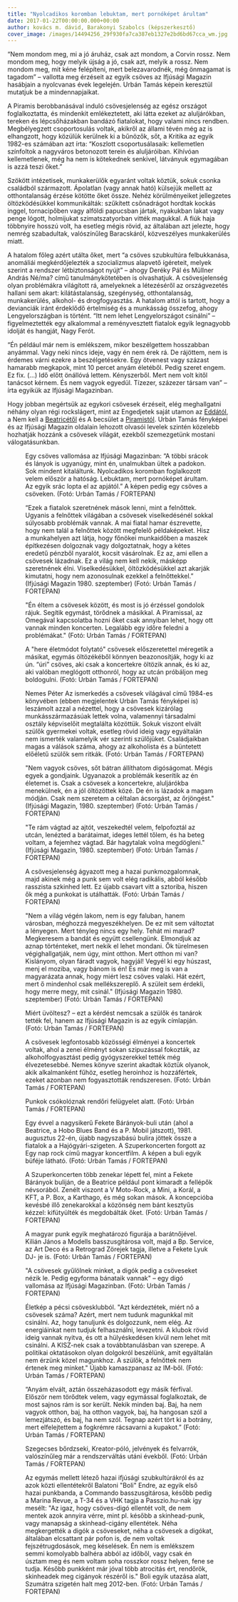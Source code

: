 ```yaml
---
title: "Nyolcadikos koromban lebuktam, mert pornóképet árultam"
date: 2017-01-22T00:00:00.000+00:00
author: kovács m. dávid, Barakonyi Szabolcs (képszerkesztő)
cover_image: /images/14494256_29f930fa7ca387eb1327e2bd6bd67cca_wm.jpg
---
```


“Nem mondom meg, mi a jó áruház, csak azt mondom, a Corvin rossz. Nem mondom meg, hogy melyik újság a jó, csak azt, melyik a rossz. Nem mondom meg, mit kéne felépíteni, mert belezavarodnék, még önmagamat is tagadom” – vallotta meg érzéseit az egyik csöves az Ifjúsági Magazin hasábjain a nyolcvanas évek legelején. Urbán Tamás képein keresztül mutatjuk be a mindennapjaikat.

A Piramis berobbanásával induló csövesjelenség az egész országot foglalkoztatta, és mindenkit emlékeztetett, aki látta ezeket az aluljárókban, tereken és lépcsőházakban bandázó fiatalokat, hogy valami nincs rendben. Megbélyegzett csoportosulás voltak, akikről az állami tévén még az is elhangzott, hogy közülük kerülnek ki a bűnözők, sőt, a Kritika az egyik 1982-es számában azt írta: “Koszlott csoportusálasaik: kellemetlen színfoltok a nagyváros betonozott terein és aluljáróiban. Kihívóan kellemetlenek, még ha nem is kötekednek senkivel, látványuk egymagában is azzá teszi őket.”

Szökött intézetisek, munkakerülők egyaránt voltak köztük, sokuk csonka családból származott. Ápolatlan (vagy annak ható) külsejük mellett az otthontalanság érzése kötötte őket össze. Nehéz körülményeiket jellegzetes öltözködésükkel kommunikálták: szűkített csőnadrágot hordtak kockás inggel, tornacipőben vagy alföldi papucsban jártak, nyakukban lakat vagy penge lógott, holmijukat szimatszatyorban vitték magukkal. A fiúk haja többnyire hosszú volt, ha esetleg mégis rövid, az általában azt jelezte, hogy nemrég szabadultak, valószínűleg Baracskáról, közveszélyes munkakerülés miatt.

A hatalom főleg azért utálta őket, mert “a csöves szubkultúra felbukkanása, anomáliái megkérdőjelezték a szocializmus alapvető ígéreteit, melyek szerint a rendszer létbiztonságot nyújt” – ahogy Deréky Pál és Müllner András Né/ma? című tanulmánykötetében is olvashatjuk. A csövesjelenség olyan problémákra világított rá, amelyeknek a létezéséről az országvezetés hallani sem akart: kilátástalanság, szegénység, otthontalanság, munkakerülés, alkohol- és drogfogyasztás. A hatalom attól is tartott, hogy a devianciák iránt érdeklődő értelmiség és a munkásság összefog, ahogy Lengyelországban is történt. “Itt nem lehet Lengyelországot csinálni” – figyelmeztették egy alkalommal a reményvesztett fiatalok egyik legnagyobb idolját és hangját, Nagy Ferót.

“Én például már nem is emlékszem, mikor beszélgettem hosszabban anyámmal. Vagy neki nincs ideje, vagy én nem érek rá. De rájöttem, nem is érdemes várni ezekre a beszélgetésekre. Egy ötvenest vagy százast hamarabb megkapok, mint 10 percet anyám életéből. Pedig szeret engem. Ez fix. (...) Idő előtt önállóvá lettem. Kényszerből. Mert nem volt kitől tanácsot kérnem. És nem vagyok egyedül. Tízezer, százezer társam van” – írta egyikük az Ifjúsági Magazinban.

Hogy jobban megértsük az egykori csövesek érzéseit, elég meghallgatni néhány olyan régi rockslágert, mint az Engedjetek saját utamon az [Eddától](https://www.youtube.com/watch?v=0hrjbVgYfo0&feature=youtu.be), a Nem kell a [Beatricétől](https://www.youtube.com/watch?v=uuuXTQGGY0U&feature=youtu.be) és A becsület a [Piramistól](https://www.youtube.com/watch?v=W2YAfFcRv2g&feature=youtu.be). Urbán Tamás fényképei és az Ifjúsági Magazin oldalain lehozott olvasói levelek szintén közelebb hozhatják hozzánk a csövesek világát, ezekből szemezgetünk mostani válogatásunkban.

<figure>
<img src="/images/14462974_599e2754a453db9f87117bad4a6eb59b_wm.jpg" alt="" />
<figcaption>Egy csöves vallomása az Ifjúsági Magazinban: “A többi srácok és lányok is ugyanúgy, mint én, unalmukban ültek a padokon. Sok mindent kitaláltunk. Nyolcadikos koromban foglalkozott velem először a hatóság. Lebuktam, mert pornóképet árultam. Az egyik srác lopta el az apjától.” A képen pedig egy csöves a csöveken. (Fotó: Urbán Tamás / FORTEPAN)</figcaption>
</figure>

<figure>
<img src="/images/14463014_7c18b20f7d888c4f029ca8522705f52f_wm.jpg" alt="" />
<figcaption>“Ezek a fiatalok szeretnének mások lenni, mint a felnőttek. Ugyanis a felnőttek világában a csövesek viselkedésénél sokkal súlyosabb problémák vannak. A mai fiatal hamar észrevette, hogy nem talál a felnőttek között megfelelő példaképeket. Hisz a munkahelyen azt látja, hogy főnökei munkaidőben a maszek építkezésen dolgoznak vagy dolgoztatnak, hogy a kétes eredetű pénzből nyaralót, kocsit vásárolnak. Ez az, ami ellen a csövesek lázadnak. Ez a világ nem kell nekik, másképp szeretnének élni. Viselkedésükkel, öltözködésükkel azt akarják kimutatni, hogy nem azonosulnak ezekkel a felnőttekkel.” (Ifjúsági Magazin 1980. szeptember) (Fotó: Urbán Tamás / FORTEPAN)</figcaption>
</figure>

<figure>
<img src="/images/14463008_6f6dab85d43f044359d14ac14cdbf856_wm.jpg" alt="" />
<figcaption>"Én éltem a csövesek között, és most is jó érzéssel gondolok rájuk. Segítik egymást, törődnek a másikkal. A Piramissal, az Omegával kapcsolatba hozni őket csak annyiban lehet, hogy ott vannak minden koncerten. Legalább egy időre feledni a problémákat." (Fotó: Urbán Tamás / FORTEPAN)</figcaption>
</figure>

<figure>
<img src="/images/14463010_8c81ae5e49deab7f8b3638585c83eb70_wm.jpg" alt="" />
<figcaption>A "here életmódot folytató" csövesek előszeretettel méregetik a másikat, egymás öltözékéből könnyen beazonosítják, hogy ki az ún. “úri” csöves, aki csak a koncertekre öltözik annak, és ki az, aki valóban meglógott otthonról, hogy az utcán próbáljon meg boldogulni. (Fotó: Urbán Tamás / FORTEPAN)</figcaption>
</figure>

<figure>
<img src="/images/14463012_fe414f843e0550124341c89ffbb70b07_wm.jpg" alt="" />
<figcaption>Nemes Péter Az ismerkedés a csövesek világával című 1984-es könyvében (ebben megjelentek Urbán Tamás fényképei is) leszámolt azzal a nézettel, hogy a csövesek kizárólag munkásszármazásúak lettek volna, valamennyi társadalmi osztály képviselőit megtalálta közöttük. Sokuk viszont elvált szülők gyermekei voltak, esetleg rövid ideig vagy egyáltalán nem ismerték valamelyik vér szerinti szülőjüket. Családjaikban magas a válások száma, ahogy az alkoholista és a büntetett előéletű szülők sem ritkák. (Fotó: Urbán Tamás / FORTEPAN)</figcaption>
</figure>

<figure>
<img src="/images/14462998_77d52e27e2568d875c36cc47b01ce7d3_wm.jpg" alt="" />
<figcaption>"Nem vagyok csöves, sőt bátran állíthatom digóságomat. Mégis egyek a gondjaink. Ugyanazok a problémák keserítik az én életemet is. Csak a csövesek a koncertekre, aluljárókba menekülnek, én a jól öltözöttek közé. De én is lázadok a magam módján. Csak nem szeretem a céltalan ácsorgást, az őrjöngést." (Ifjúsági Magazin, 1980. szeptember) (Fotó: Urbán Tamás / FORTEPAN)</figcaption>
</figure>

<figure>
<img src="/images/14463000_652c3adabf215bd97c63a63ca39c17f7_wm.jpg" alt="" />
<figcaption>"Te rám vágtad az ajtót, veszekedtél velem, felpofoztál az utcán, lenézted a barátaimat, ideges lettél tőlem, és ha beteg voltam, a fejemhez vágtad. Bár hagytalak volna megdögleni." (Ifjúsági Magazin, 1980. szeptember) (Fotó: Urbán Tamás / FORTEPAN)</figcaption>
</figure>

<figure>
<img src="/images/14462984_f49ff04144c5996e0cd82696e1df30c7_wm.jpg" alt="" />
<figcaption>A csövesjelenség ágyazott meg a hazai punkmozgalomnak, majd akinek még a punk sem volt elég radikális, abból később rasszista szkinhed lett. Ez újabb csavart vitt a sztoriba, hiszen ők még a punkokat is utálhatták. (Fotó: Urbán Tamás / FORTEPAN)</figcaption>
</figure>

<figure>
<img src="/images/14462982_0bf7e34af491276c265859a0e8d862de_wm.jpg" alt="" />
<figcaption>"Nem a világ végén lakom, nem is egy faluban, hanem városban, méghozzá megyeszékhelyen. De ez mit sem változtat a lényegen. Mert tényleg nincs egy hely. Tehát mi marad? Megkeresem a bandát és együtt csellengünk. Elmondjuk az aznap történteket, mert nekik el lehet mondani. Ők türelmesen végighallgatják, nem úgy, mint otthon. Mert otthon mi van? Kislányom, olyan fáradt vagyok, hagyjál! Vegyél ki egy húszast, menj el moziba, vagy bánom is én! És már meg is van a magyarázata annak, hogy miért lesz csöves valaki. Hát ezért, mert ő mindenhol csak mellékszereplő. A szüleit sem érdekli, hogy merre megy, mit csinál." (Ifjúsági Magazin 1980. szeptember) (Fotó: Urbán Tamás / FORTEPAN)</figcaption>
</figure>

<figure>
<img src="/images/14463018_afa1eb84a86526fe64528e3dfcc66f3d_wm.jpg" alt="" />
<figcaption>Miért üvöltesz? – ezt a kérdést nemcsak a szülők és tanárok tették fel, hanem az Ifjúsági Magazin is az egyik címlapján. (Fotó: Urbán Tamás / FORTEPAN)</figcaption>
</figure>

<figure>
<img src="/images/14463016_4774fa4b88a82c516268bc7320c9c00a_wm.jpg" alt="" />
<figcaption>A csövesek legfontosabb közösségi élményei a koncertek voltak, ahol a zenei élményt sokan szipuzással fokozták, az alkoholfogyasztást pedig gyógyszerekkel tették még élvezetesebbé. Nemes könyve szerint akadtak köztük olyanok, akik alkalmanként fűhöz, esetleg heroinhoz is hozzáfértek, ezeket azonban nem fogyasztották rendszeresen. (Fotó: Urbán Tamás / FORTEPAN)</figcaption>
</figure>

<figure>
<img src="/images/14479584_84998260e39a04c9d49bc3bfcbb8c12a_wm.jpg" alt="" />
<figcaption>Punkok csókolóznak rendőri felügyelet alatt. (Fotó: Urbán Tamás / FORTEPAN)</figcaption>
</figure>

<figure>
<img src="/images/14462946_3a01917ae256a5287cc05554f9dff3dc_wm.jpg" alt="" />
<figcaption>Egy évvel a nagysikerű Fekete Bárányok-buli után (ahol a Beatrice, a Hobo Blues Band és a P. Mobil játszott), 1981. augusztus 22-én, újabb nagyszabású bulira jöttek össze a fiatalok a a Hajógyári-szigeten. A Szuperkoncerten forgott az Egy nap rock című magyar koncertfilm. A képen a buli egyik büféje látható. (Fotó: Urbán Tamás / FORTEPAN)</figcaption>
</figure>

<figure>
<img src="/images/14462948_c9208a5e823732423c48abdd8abbe863_wm.jpg" alt="" />
<figcaption>A Szuperkoncerten több zenekar lépett fel, mint a Fekete Bárányok buliján, de a Beatrice például pont kimaradt a fellépők névsorából. Zenélt viszont a V Moto-Rock, a Mini, a Korál, a KFT, a P. Box, a Karthago, és még sokan mások. A koncepcióba kevésbé illő zenekarokkal a közönség nem bánt kesztyűs kézzel: kifütyülték és megdobálták őket. (Fotó: Urbán Tamás / FORTEPAN)</figcaption>
</figure>

<figure>
<img src="/images/14462964_ff5ced2c75741703c52447a36702268c_wm.jpg" alt="" />
<figcaption>A magyar punk egyik meghatározó figurája a barátnőjével. Kilián János a Modells basszusgitárosa volt, majd a Bp. Service, az Art Deco és a Retrograd Zörejek tagja, illetve a Fekete Lyuk DJ- je is. (Fotó: Urbán Tamás / FORTEPAN)</figcaption>
</figure>

<figure>
<img src="/images/14462970_a06cfaecc911a38b837b431d583c4595_wm.jpg" alt="" />
<figcaption>"A csövesek gyűlölnek minket, a digók pedig a csöveseket nézik le. Pedig egyforma bánataik vannak" – egy digó vallomása az Ifjúsági Magazinban. (Fotó: Urbán Tamás / FORTEPAN)</figcaption>
</figure>

<figure>
<img src="/images/14462956_4d8f7770760411071b60dd4084e5531e_wm.jpg" alt="" />
<figcaption>Életkép a pécsi csövesklubból. "Azt kérdeztétek, miért nő a csövesek száma? Azért, mert nem tudunk magunkkal mit csinálni. Az, hogy tanuljunk és dolgozzunk, nem elég. Az energiáinkat nem tudjuk felhasználni, levezetni. A klubok rövid ideig vannak nyitva, és ott a hülyéskedésen kívül nem lehet mit csinálni. A KISZ-nek csak a továbbtanulásban van szerepe. A politikai oktatásokon olyan dolgokról beszélünk, amit egyáltalán nem érzünk közel magunkhoz. A szülők, a felnőttek nem értenek meg minket." Újabb kamaszpanasz az IM-ből. (Fotó: Urbán Tamás / FORTEPAN)</figcaption>
</figure>

<figure>
<img src="/images/14462958_33221eaaed9de54e5d2048497e00d102_wm.jpg" alt="" />
<figcaption>“Anyám elvált, aztán összeházasodott egy másik férfival. Először nem törődtek velem, vagy egymással foglalkoztak, de most sajnos rám is sor került. Nekik minden baj. Baj, ha nem vagyok otthon, baj, ha otthon vagyok, baj, ha hangosan szól a lemezjátszó, és baj, ha nem szól. Tegnap azért tört ki a botrány, mert elfelejtettem a fogkrémre rácsavarni a kupakot.” (Fotó: Urbán Tamás / FORTEPAN)</figcaption>
</figure>

<figure>
<img src="/images/14462960_972df95ef1a84aa434067e55113ecbc9_wm.jpg" alt="" />
<figcaption>Szegecses bőrdzseki, Kreator-póló, jelvények és felvarrók, valószínűleg már a rendszerváltás utáni évekből. (Fotó: Urbán Tamás / FORTEPAN)</figcaption>
</figure>

<figure>
<img src="/images/14462962_ca811577d044259f5e18ec6b71a00252_wm.jpg" alt="" />
<figcaption>Az egymás mellett létező hazai ifjúsági szubkultúrákról és az azok közti ellentétekről Balatoni "Boli" Endre, az egyik első hazai punkbanda, a Commando basszusgitárosa, később pedig a Marina Revue, a T-34 és a VHK tagja a Passzio.hu-nak így mesélt: "Az igaz, hogy csöves-digó ellentét volt, de nem mentek azok annyira vérre, mint pl. később a skinhead-punk, vagy manapság a skinhead-cigány ellentétek. Néha megkergették a digók a csöveseket, néha a csövesek a digókat, általában elcsattant pár pofon is, de nem voltak fejszétrugdosások, meg késelések. Én nem is emlékszem semmi komolyabb balhéra abból az időből, vagy csak én úsztam meg és nem voltam soha rosszkor rossz helyen, fene se tudja. Később punkként már jóval több atrocitás ért, rendőrök, skinheadek meg cigányok részéről is." Boli egyik utazása alatt, Szumátra szigetén halt meg 2012-ben. (Fotó: Urbán Tamás / FORTEPAN)</figcaption>
</figure>
